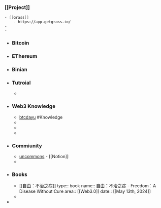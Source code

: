 ### [[Project]]
	- [[Grass]]
		- https://app.getgrass.io/
	-
	-
- ### Bitcoin
- ### EThereum
- ### Binian
- ### Tutroial
	-
- ### Web3 Knowledge
	- [btcdayu](https://btcdayu.gitbook.io/dayu) #Knowledge
	-
	-
	-
- ### Commiunity
	- [uncommons](https://uncommons.notion.site/Uncommons-04ea0224d3cd4fe9b5181b6dd22d02b4) - [[Notion]]
	-
- ### Books
	- [[自由：不治之症]]
	  type:: book
	  name:: 自由：不治之症 - Freedom：A Disease Without Cure
	  area:: [[Web3.0]] 
	  date:: [[May 13th, 2024]]
	-
-